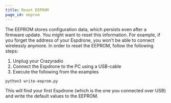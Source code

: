 ```yaml
---
title: Reset EEPROM
page_id: eeprom 
---
```




The EEPROM stores configuration data, which persists even after a
firmware update. You might want to reset this information. For example,
if you forget the address of your Espdrone, you won\'t be able to
connect wirelessly anymore. In order to reset the EEPROM, follow the
following steps:

1.  Unplug your Crazyradio
2.  Connect the Espdrone to the PC using a USB-cable
3.  Execute the following from the examples

<!-- -->

    python3 write-eeprom.py

This will find your first Espdrone (which is the one you connected over
USB) and write the default values to the EEPROM.
